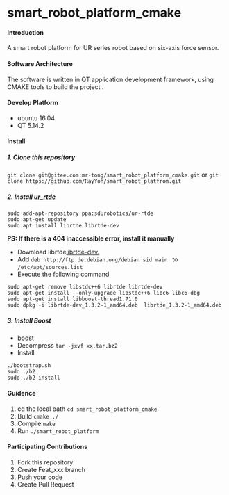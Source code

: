 # smart_robot_platform_cmake

#### Introduction
A smart robot platform for UR series robot based on six-axis force sensor.

#### Software Architecture 
The software is written in QT application development framework, using CMAKE tools to build the project .

#### Develop Platform
- ubuntu 16.04
- QT 5.14.2

#### Install

##### 1.  Clone this repository
`git clone git@gitee.com:mr-tong/smart_robot_platform_cmake.git` or `git clone https://github.com/RayYoh/smart_robot_platfrom.git`
##### 2.  Install [ur_rtde](https://gitlab.com/sdurobotics/ur_rtde)

```
sudo add-apt-repository ppa:sdurobotics/ur-rtde
sudo apt-get update
sudo apt install librtde librtde-dev
```

 **PS: If there is a 404 inaccessible error, install it manually**
- Download librtde[librtde-dev.](http://ppa.launchpad.net/sdurobotics/ur-rtde/ubuntu/pool/main/u/ur-rtde/)   
- Add `deb http://ftp.de.debian.org/debian sid main ` to `/etc/apt/sources.list`
- Execute the following command
```
sudo apt-get remove libstdc++6 librtde librtde-dev
sudo apt-get install --only-upgrade libstdc++6 libc6 libc6-dbg
sudo apt-get install libboost-thread1.71.0
sudo dpkg -i librtde-dev_1.3.2-1_amd64.deb  librtde_1.3.2-1_amd64.deb
```

##### 3.  Install Boost
- [boost](https://www.boost.org/)
- Decompress
`tar -jxvf xx.tar.bz2`
- Install
```
./bootstrap.sh
sudo ./b2
sudo ./b2 install
```

#### Guidence

1.  cd the local path
`cd smart_robot_platform_cmake`
1.  Build
`cmake ./`
1.  Compile
`make`
1.  Run
`./smart_robot_platform`

#### Participating Contributions 

1.  Fork this repository
2.  Create Feat_xxx branch
3.  Push your code
4.  Create Pull Request